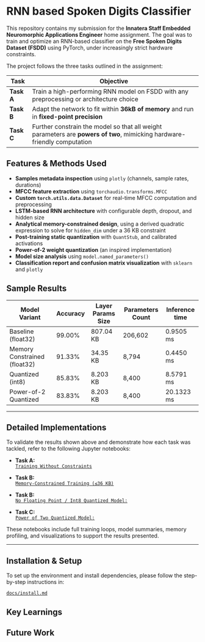 # RNN based Spoken Digits Classifier 

This repository contains my submission for the **Innatera Staff Embedded Neuromorphic Applications Engineer** home assignment. The goal was to train and optimize an RNN-based classifier on the **Free Spoken Digits Dataset (FSDD)** using PyTorch, under increasingly strict hardware constraints.

The project follows the three tasks outlined in the assignment:

| Task | Objective |
|------|-----------|
| **Task A** | Train a high-performing RNN model on FSDD with any preprocessing or architecture choice |
| **Task B** | Adapt the network to fit within **36kB of memory** and run in **fixed-point precision** |
| **Task C** | Further constrain the model so that all weight parameters are **powers of two**, mimicking hardware-friendly computation |


## Features & Methods Used

- **Samples metadata inspection** using `plotly` (channels, sample rates, durations)
- **MFCC feature extraction** using `torchaudio.transforms.MFCC`
- **Custom `torch.utils.data.Dataset`** for real-time MFCC computation and preprocessing
- **LSTM-based RNN architecture** with configurable depth, dropout, and hidden size
- **Analytical memory-constrained design**, using a derived quadratic expression to solve for `hidden_dim` under a 36 KB constraint
- **Post-training static quantization** with `QuantStub`, and calibrated activations
- **Power-of-2 weight quantization** (an inspired implementation)
- **Model size analysis** using `model.named_parameters()`
- **Classification report and confusion matrix visualization** with `sklearn` and `plotly`


## Sample Results

| Model Variant                     | Accuracy | Layer Params Size | Parameters Count | Inference time 
|-----------------------------------|----------|------------|------------ |----------|
| Baseline (float32)                | 99.00%   | 807.04 KB  | 206,602     | 0.9505 ms   |
| Memory Constrained (float32)      | 91.33%   | 34.35 KB   | 8,794       | 0.4450 ms   |
| Quantized (int8)                  | 85.83%   | 8.203 KB   | 8,400        | 8.5791 ms   |
| Power-of-2 Quantized              | 83.83%   | 8.203 KB  | 8,400   | 20.1323 ms   |


---

## Detailed Implementations

To validate the results shown above and demonstrate how each task was tackled, refer to the following Jupyter notebooks:

- **Task A:**  
  [`Training Without Constraints`](notebooks/TASK-A.ipynb)  

- **Task B:**  
  [`Memory-Constrained Training (≤36 KB)`](notebooks/TASK-B-Part-1.ipynb)  

- **Task B:**  
  [`No Floating Point / Int8 Quantized Model:`](notebooks/TASK-B-Part-2-and-C.ipynb)  

- **Task C:**  
  [`Power of Two Quantized Model:`](notebooks/TASK-B-Part-2-and-C.ipynb)


These notebooks include full training loops, model summaries, memory profiling, and visualizations to support the results presented.

---

## Installation & Setup

To set up the environment and install dependencies, please follow the step-by-step instructions in:

[`docs/install.md`](docs/install.md)


## Key Learnings

## Future Work



